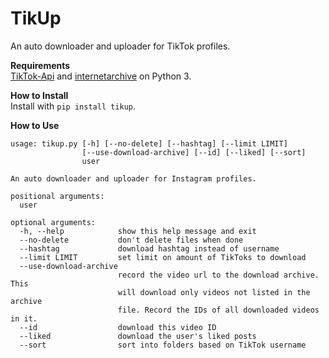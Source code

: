 TikUp
=====

An auto downloader and uploader for TikTok profiles.

**Requirements**  
[TikTok-Api](https://github.com/davidteather/TikTok-Api) and [internetarchive](https://archive.org/services/docs/api/internetarchive/index.html) on Python 3.

**How to Install**  
Install with `pip install tikup`.

**How to Use**
```
usage: tikup.py [-h] [--no-delete] [--hashtag] [--limit LIMIT]
                [--use-download-archive] [--id] [--liked] [--sort]
                user

An auto downloader and uploader for Instagram profiles.

positional arguments:
  user

optional arguments:
  -h, --help            show this help message and exit
  --no-delete           don't delete files when done
  --hashtag             download hashtag instead of username
  --limit LIMIT         set limit on amount of TikToks to download
  --use-download-archive
                        record the video url to the download archive. This
                        will download only videos not listed in the archive
                        file. Record the IDs of all downloaded videos in it.
  --id                  download this video ID
  --liked               download the user's liked posts
  --sort                sort into folders based on TikTok username
```